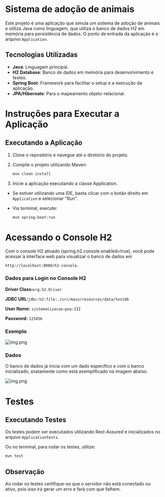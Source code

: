 # Sistema de adoção de animais

Este projeto é uma aplicação que simula um sistema de adoção de animais e utiliza Java como linguagem, que utiliza o banco de dados H2 em memória para persistência de dados. O ponto de entrada da aplicação é o arquivo `Application`.

## Tecnologias Utilizadas

- **Java**: Linguagem principal.
- **H2 Database**: Banco de dados em memória para desenvolvimento e testes.
- **Spring Boot**: Framework para facilitar o setup e a execução da aplicação.
- **JPA/Hibernate**: Para o mapeamento objeto-relacional.


# Instruções para Executar a Aplicação

## Executando a Aplicação

1. Clone o repositório e navegue até o diretório do projeto.

2. Compile o projeto utilizando Maven:

   ```bash
   mvn clean install

3. Inicie a aplicação executando a classe Application.

+ Se estiver utilizando uma IDE, basta clicar com o botão direito em `Application` e selecionar "Run".

+ Via terminal, execute:

   ```bash
   mvn spring-boot:run

# Acessando o Console H2

Com o console H2 ativado (spring.h2.console.enabled=true), você pode acessar a interface web para visualizar o banco de dados em 

  
    http://localhost:8080/h2-console.

### Dados para Login no Console H2

**Driver Class:**```org.h2.Driver```

**JDBC URL:**```jdbc:h2:file:./src/main/resources/data/testdb```

**User Name:** ```sistematizacao:poo:III```

**Password:** ```123456```

### Exemplo
![img.png](imgs/Login_H2.png)

### Dados

O banco de dados já inicia com um dado específico e com o banco inicializado, exatamente como está exemplificado na imagem abaixo.

![img.png](imgs/bancoInicial.png)

# Testes

## Executando Testes

Os testes podem ser executados utilizando Rest-Assured e inicializados no arquivo `ApplicationTests`.

Ou no terminal, para rodar os testes, utilize:

```bash
mvn test
```

## Observação

Ao rodar os testes certifique-se que o servidor não está conectado ou ativo, pois isso irá gerar um erro e fará com que falhem.
